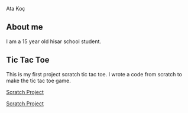 Ata Koç

## About me
I am a 15 year old hisar school student.


## Tic Tac Toe
This is my first project scratch tic tac toe.
I wrote a code from scratch to make the tic tac toe game.

[Scratch Project](assets/tictactoe.png)

[Scratch Project](https://scratch.mit.edu/projects/1212310791/)
